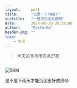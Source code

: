 ```yaml
---
layout:     post
title:      "记录一下PB啦!"
subtitle:   "一整天的毛毛细雨"
date:       2024-06-28 20:18:00
author:     "MasterKe"
header-img: ""
tags:
    - 生活
---
```


> 今天的毛毛雨有点舒服

## 

![5KM](https://cdn.jsdelivr.net/gh/MasterKeee/picture/c0ad259331620d79fd67911b9cbc146.jpg)

是不是下雨天才能沉淀出好成绩😄